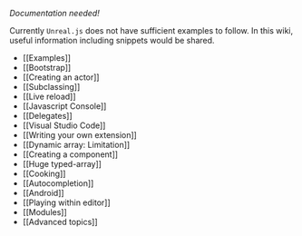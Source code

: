 _Documentation needed!_

Currently `Unreal.js` does not have sufficient examples to follow. In this wiki, useful information including snippets would be shared.

- [[Examples]]
- [[Bootstrap]]
- [[Creating an actor]]
- [[Subclassing]]
- [[Live reload]]
- [[Javascript Console]]
- [[Delegates]]
- [[Visual Studio Code]]
- [[Writing your own extension]]
- [[Dynamic array: Limitation]]
- [[Creating a component]]
- [[Huge typed-array]]
- [[Cooking]]
- [[Autocompletion]]
- [[Android]]
- [[Playing within editor]]
- [[Modules]]
- [[Advanced topics]]